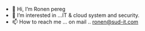 - 👋 Hi, I’m Ronen pereg
- 👀 I’m interested in ...IT  & cloud  system and security.
- 📫 How to reach me ... on mail .. ronen@sud-it.com

<!---
rpereg/rpereg is a ✨ special ✨ repository because its `README.md` (this file) appears on your GitHub profile.
You can click the Preview link to take a look at your changes.
--->
